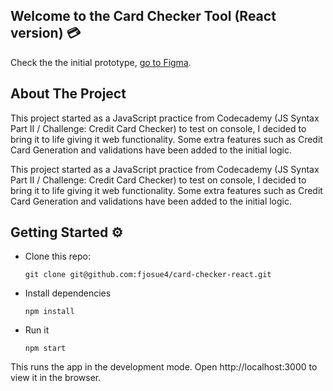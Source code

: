 ## Welcome to the Card Checker Tool (React version) 💳

Check the the initial prototype, [go to Figma](https://www.figma.com/file/gx1OntnxXen64lYRgscxPS/Card-checker). 

## About The Project

This project started as a JavaScript practice from Codecademy (JS Syntax Part II / Challenge: Credit Card Checker) to test on console, I decided to bring it to life giving it web functionality. Some extra features such as Credit Card Generation and validations have been added to the initial logic.

This project started as a JavaScript practice from Codecademy (JS Syntax Part II / Challenge: Credit Card Checker) to test on console, I decided to bring it to life giving it web functionality. Some extra features such as Credit Card Generation and validations have been added to the initial logic.

## Getting Started ⚙️

- Clone this repo:
  ```shell
  git clone git@github.com:fjosue4/card-checker-react.git
  ```

- Install dependencies
  ```shell
  npm install
  ```

- Run it
  ```shell
  npm start
  ```

This runs the app in the development mode. Open http://localhost:3000 to view it in the browser.
